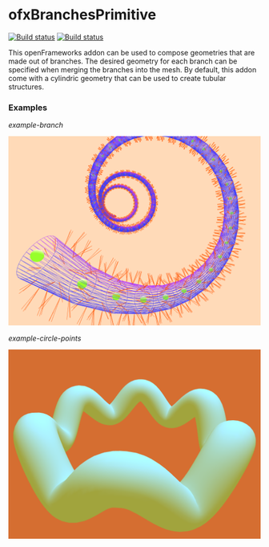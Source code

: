 # ofxBranchesPrimitive
[![Build status](https://travis-ci.org/edap/ofxBranchesPrimitive.svg?branch=master)](https://travis-ci.org/edap/ofxBranchesPrimitive)
[![Build status](https://ci.appveyor.com/api/projects/status/ksje98gfpdn5knu9?svg=true)](https://ci.appveyor.com/project/edap/ofxbranchesprimitive)

This openFrameworks addon can be used to compose geometries that are made out of branches. The desired geometry for each branch can be specified when merging the branches into the mesh. By default, this addon come with a cylindric geometry that can be used to create tubular structures.

### Examples

*example-branch*

![example-branch](img/example-branch.png)

*example-circle-points*

![example-circle-points](img/example-circle-points.png)
